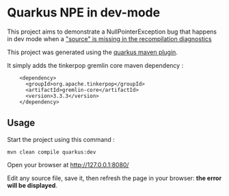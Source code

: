 # Quarkus NPE in dev-mode

This project aims to demonstrate a NullPointerException bug that happens in dev mode when a ["source" is missing in 
the recompilation diagnostics](https://github.com/quarkusio/quarkus/pull/1541)

This project was generated using the [quarkus maven plugin](https://quarkus.io/guides/getting-started-guide).

It simply adds the tinkerpop gremlin core maven dependency :
```
    <dependency>
      <groupId>org.apache.tinkerpop</groupId>
      <artifactId>gremlin-core</artifactId>
      <version>3.3.3</version>
    </dependency>
```

## Usage

Start the project using this command :
```
mvn clean compile quarkus:dev
```

Open your browser at http://127.0.0.1:8080/

Edit any source file, save it, then refresh the page in your browser: **the error will be displayed**.
